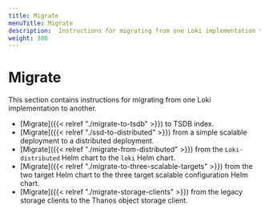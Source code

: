 ```yaml
---
title: Migrate
menuTitle: Migrate
description:  Instructions for migrating from one Loki implementation to another
weight: 300
---
```


# Migrate

This section contains instructions for migrating from one Loki implementation to another.

- [Migrate]({{< relref "./migrate-to-tsdb" >}}) to TSDB index.
- [Migrate]({{< relref "./ssd-to-distributed" >}}) from a simple scalable deployment to a distributed deployment.
- [Migrate]({{< relref "./migrate-from-distributed" >}}) from the `Loki-distributed` Helm chart to the `loki` Helm chart. 
- [Migrate]({{< relref "./migrate-to-three-scalable-targets" >}})  from the two target Helm chart to the three target scalable configuration Helm chart.
- [Migrate]({{< relref "./migrate-storage-clients" >}}) from the legacy storage clients to the Thanos object storage client.